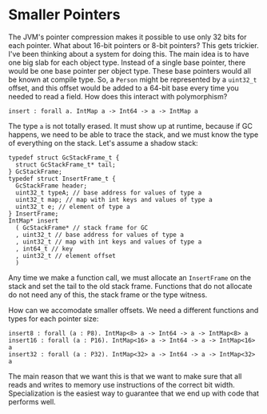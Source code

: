 # Smaller Pointers

The JVM's pointer compression makes it possible to use only 32 bits for each
pointer. What about 16-bit pointers or 8-bit pointers? This gets trickier.
I've been thinking about a system for doing this. The main idea is to have
one big slab for each object type. Instead of a single base pointer, there
would be one base pointer per object type. These base pointers would all
be known at compile type. So, a `Person` might be represented by a `uint32_t`
offset, and this offset would be added to a 64-bit base every time you
needed to read a field. How does this interact with polymorphism?

    insert : forall a. IntMap a -> Int64 -> a -> IntMap a

The type `a` is not totally erased. It must show up at runtime, because if
GC happens, we need to be able to trace the stack, and we must know the
type of everything on the stack. Let's assume a shadow stack:

    typedef struct GcStackFrame_t {
      struct GcStackFrame_t* tail;
    } GcStackFrame;
    typedef struct InsertFrame_t {
      GcStackFrame header;
      uint32_t typeA; // base address for values of type a
      uint32_t map; // map with int keys and values of type a
      uint32_t e; // element of type a
    } InsertFrame;
    IntMap* insert
      ( GcStackFrame* // stack frame for GC
      , uint32_t // base address for values of type a
      , uint32_t // map with int keys and values of type a
      , int64_t // key
      , uint32_t // element offset
      )

Any time we make a function call, we must allocate an `InsertFrame` on the
stack and set the tail to the old stack frame. Functions that do not
allocate do not need any of this, the stack frame or the type witness.

How can we accomodate smaller offsets. We need a different functions and
types for each pointer size:

    insert8 : forall (a : P8). IntMap<8> a -> Int64 -> a -> IntMap<8> a
    insert16 : forall (a : P16). IntMap<16> a -> Int64 -> a -> IntMap<16> a
    insert32 : forall (a : P32). IntMap<32> a -> Int64 -> a -> IntMap<32> a

The main reason that we want this is that we want to make sure that all reads
and writes to memory use instructions of the correct bit width. Specialization
is the easiest way to guarantee that we end up with code that performs well.


